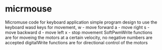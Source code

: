 # micrmouse
Micromuse code for keyboard application 
simple program design to use the keyboard wasd keys for movement, 
w - move forward
a - move right 
s - move backward
d - move left 
x - stop movement 
SoftPwmWrite functions are for moveing the motors at a certain velocity, no negative numbers are accepted
digitalWrite functions are for directional control of the motors 
